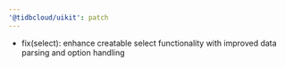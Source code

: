 ```yaml
---
'@tidbcloud/uikit': patch
---
```


- fix(select): enhance creatable select functionality with improved data parsing and option handling
